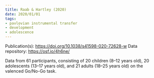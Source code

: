 ```yaml
---
title: Raab & Hartley (2020)
date: 2020/01/01
tags:
- pavlovian instrumental transfer
- development
- adolescence
---
```


Publication(s): https://doi.org/10.1038/s41598-020-72628-w
Data repository: https://osf.io/4h6ne/

Data from 61 participants, consisting of 20 children (8–12 years old), 20 adolescents (13–17 years old), and 21 adults (18–25 years old) on the valenced Go/No-Go task.
